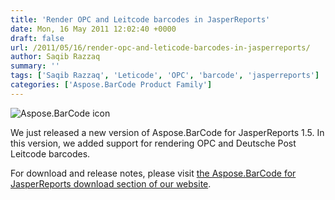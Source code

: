 ```yaml
---
title: 'Render OPC and Leitcode barcodes in JasperReports'
date: Mon, 16 May 2011 12:02:40 +0000
draft: false
url: /2011/05/16/render-opc-and-leticode-barcodes-in-jasperreports/
author: Saqib Razzaq
summary: ''
tags: ['Saqib Razzaq', 'Leticode', 'OPC', 'barcode', 'jasperreports']
categories: ['Aspose.BarCode Product Family']
---
```


![Aspose.BarCode icon][1]

We just released a new version of Aspose.BarCode for JasperReports 1.5. In this version, we added support for rendering OPC and Deutsche Post Leitcode barcodes.

For download and release notes, please visit [the Aspose.BarCode for JasperReports download section of our website][2].




[1]: http://www.aspose.com/Images/aspose.barcode-logo2.jpg
[2]: http://www.aspose.com/community/files/67/jasperreports-exporters/aspose.barcode-for-jasperreports/default.aspx "Aspose.BarCode for JasperReports"




